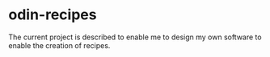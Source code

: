 # odin-recipes

The current project is described to enable me to design my own software to enable the creation of recipes.
